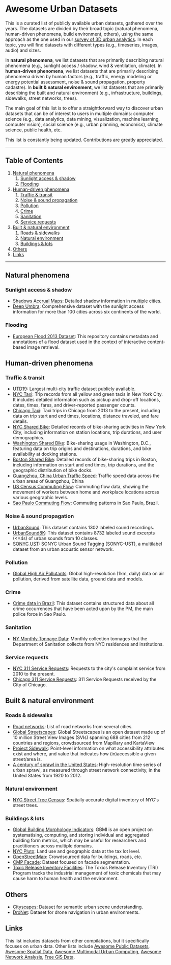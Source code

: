 # Awesome Urban Datasets

This is a curated list of publicly available urban datasets, gathered over the years. The datasets are divided by their broad topic (natural phenomena, human-driven phenomena, build environment, others), using the same approach as the one used in our [survey of 3D urban analytics](https://urbantk.org/survey-3d/). In each topic, you will find datasets with different types (e.g., timeseries, images, audio) and sizes.

In **natural phenomena**, we list datasets that are primarily describing natural phenomena (e.g., sunlight access / shadow, wind & ventilation, climate). 
In **human-driven phenomena**, we list datasets that are primarily describing phenomena driven by human factors (e.g., traffic, energy modeling or energy potential assessment, noise & sound propagation, property cadastre). 
In **built & natural environment**, we list datasets that are primarily describing the built and natural environment (e.g., infrastructure, buildings, sidewalks, street networks, trees). 

The main goal of this list is to offer a straightforward way to discover urban datasets that can be of interest to users in multiple domains: computer science (e.g., data analytics, data mining, visualization, machine learning, computer vision), social science (e.g., urban planning, economics), climate science, public health, etc.

This list is constantly being updated. Contributions are greatly appreciated.

***
## Table of Contents

1. [Natural phenomena](#natural-phenomena)
   1. [Sunlight access & shadow](#sunlight-access--shadow)
   2. [Flooding](#flooding)
2. [Human-driven phenomena](#human-driven-phenomena)
   1. [Traffic & transit](#traffic--transit)
   2. [Noise & sound propagation](#noise--sound-propagation)
   3. [Pollution](#pollution)
   4. [Crime](#crime)
   5. [Sanitation](#sanitation)
   6. [Service requests](#service-requests)
3. [Built & natural environment](#built--natural-environment)
   1. [Roads & sidewalks](#roads--sidewalks)
   2. [Natural environment](#natural-environment)
   3. [Buildings & lots](#buildings--lots)
4. [Others](#others)
5. [Links](#links)


***

## Natural phenomena

### Sunlight access & shadow

- [Shadows Accrual Maps](https://github.com/ViDA-NYU/shadow-accrual-maps): Detailed shadow information in multiple cities.
- [Deep Umbra](https://urbantk.org/shadows/): Comprehensive dataset with the sunlight access information for more than 100 cities across six continents of the world.

### Flooding

- [European Flood 2013 Dataset](https://github.com/cvjena/eu-flood-dataset): This repository contains metadata and annotations of a flood dataset used in the context of interactive content-based image retrieval.

## Human-driven phenomena

### Traffic & transit

- [UTD19](https://utd19.ethz.ch/): Largest multi-city traffic dataset publicly available.
- [NYC Taxi](https://www1.nyc.gov/site/tlc/about/tlc-trip-record-data.page): Trip records from all yellow and green taxis in New York City. It includes detailed information such as pickup and drop-off locations, dates, times, fares, and driver-reported passenger counts.
- [Chicago Taxi](https://data.cityofchicago.org/Transportation/Taxi-Trips-2013-2023-/wrvz-psew/about_data): Taxi trips in Chicago from 2013 to the present, including data on trip start and end times, locations, distance traveled, and fare details.
- [NYC Shared Bike](https://www.citibikenyc.com/system-data): Detailed records of bike-sharing activities in New York City, including information on station locations, trip durations, and user demographics.
- [Washington Shared Bike](https://www.capitalbikeshare.com/system-data): Bike-sharing usage in Washington, D.C., featuring data on trip origins and destinations, durations, and bike availability at docking stations.
- [Boston Shared Bike](https://s3.amazonaws.com/hubway-data/index.html): Detailed records of bike-sharing trips in Boston, including information on start and end times, trip durations, and the geographic distribution of bike docks.
- [Guangzhou, China Urban Traffic Speed](https://zenodo.org/record/1205229): Traffic speed data across the urban areas of Guangzhou, China
- [US Census Commuting Flow](https://www.census.gov/topics/employment/commuting/guidance/flows.html): Commuting flow data, showing the movement of workers between home and workplace locations across various geographic levels.
- [Sao Paulo Commuting Flow](https://transparencia.metrosp.com.br/dataset/pesquisa-origem-e-destino): Commuting patterns in Sao Paulo, Brazil.

### Noise & sound propagation

- [UrbanSound](https://urbansounddataset.weebly.com/urbansound.html): This dataset contains 1302 labeled sound recordings.
- [UrbanSound8K](https://urbansounddataset.weebly.com/urbansound8k.html): This dataset contains 8732 labeled sound excerpts (<=4s) of urban sounds from 10 classes.
- [SONYC UST](https://zenodo.org/record/2590742#.X1mVrmdKjOQ): SONYC Urban Sound Tagging (SONYC-UST), a multilabel dataset from an urban acoustic sensor network.

### Pollution

- [Global High Air Pollutants](https://weijing-rs.github.io/product.html): Global high-resolution (1km, daily) data on air pollution, derived from satellite data, ground data and models.

### Crime

- [Crime data in Brazil](https://www.kaggle.com/inquisitivecrow/crime-data-in-brazil): This dataset contains structured data about all crime occurrences that have been acted upon by the PM, the main police force in Sao Paulo.

### Sanitation

- [NY Monthly Tonnage Data](https://data.cityofnewyork.us/City-Government/DSNY-Monthly-Tonnage-Data/ebb7-mvp5/about_data): Monthly collection tonnages that the Department of Sanitation collects from NYC residences and institutions.

### Service requests
- [NYC 311 Service Requests](https://data.cityofnewyork.us/Social-Services/311-Service-Requests-from-2010-to-Present/erm2-nwe9/about_data): Requests to the city's complaint service from 2010 to the present.
- [Chicago 311 Service Requests](https://data.cityofchicago.org/Service-Requests/311-Service-Requests/v6vf-nfxy): 311 Service Requests received by the City of Chicago.

## Built & natural environment

### Roads & sidewalks

- [Road networks](https://networkrepository.com/road.php): List of road networks from several cities.
- [Global Streetscapes](https://github.com/ualsg/global-streetscapes): Global Streetscapes is an open dataset made up of 10 million Street View Images (SVIs) spanning 688 cities from 212 countries and regions, crowdsourced from Mapillary and KartaView
- [Project Sidewalk](https://sidewalk-chicago.cs.washington.edu/api): Point-level information on what accessibility attributes exist and where, and value that indicates how (in)accessible a given street/area is.
- [A century of sprawl in the United States](https://datadryad.org/stash/dataset/doi:10.5061/dryad.3k502): High-resolution time series of urban sprawl, as measured through street network connectivity, in the United States from 1920 to 2012.

### Natural environment

- [NYC Street Tree Census](https://www.nycgovparks.org/trees/treescount): Spatially accurate digital inventory of NYC's street trees.

### Buildings & lots

- [Global Building Morphology Indicators](https://github.com/ualsg/global-building-morphology-indicators): GBMI is an open project on systematising, computing, and storing individual and aggregated building form metrics, which may be useful for researchers and practitioners across multiple domains.
- [NYC Pluto](https://www.nyc.gov/site/planning/data-maps/open-data/dwn-pluto-mappluto.page): Land use and geographic data at the tax lot level.
- [OpenStreetMap](http://www.geofabrik.de/data/download.html): Crowdsourced data for buildings, roads, etc.
- [CMP Facade](http://cmp.felk.cvut.cz/~tylecr1/facade/): Dataset focused on facade segmentation.
- [Toxic Release Inventory Facilities](https://www.epa.gov/toxics-release-inventory-tri-program/tri-data-and-tools): The Toxics Release Inventory (TRI) Program tracks the industrial management of toxic chemicals that may cause harm to human health and the environment.

## Others

- [Cityscapes](https://www.cityscapes-dataset.com/): Dataset for semantic urban scene understanding.
- [DroNet](https://rpg.ifi.uzh.ch/dronet.html): Dataset for drone navigation in urban environments.



## Links

This list includes datasets from other compilations, but it specifically focuses on urban data. Other lists include [Awesome Public Datasets](https://github.com/awesomedata/awesome-public-datasets), [Awesome Spatial Data](https://github.com/bchapuis/awesome-spatial-data), [Awesome Multimodal Urban Computing](https://github.com/yoshall/Awesome-Multimodal-Urban-Computing#taxonomy-and-summary-of-open-sourced-dataset), [Awesome Network Analysis](https://github.com/briatte/awesome-network-analysis?tab=readme-ov-file#datasets), [Free GIS Data](https://freegisdata.rtwilson.com/).


